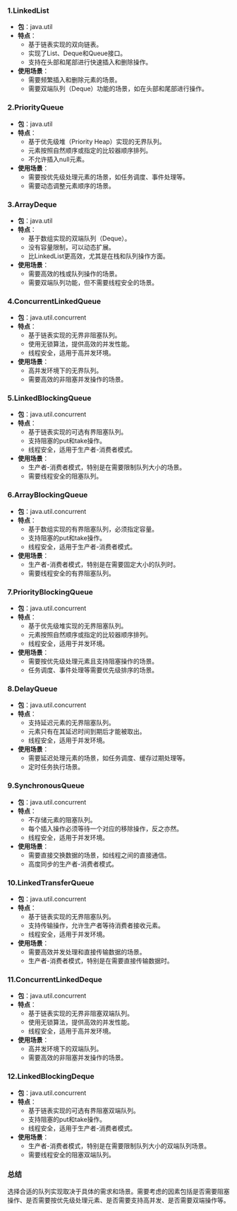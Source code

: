 ### 1.LinkedList
- **包**：java.util
- **特点**：
   - 基于链表实现的双向链表。
   - 实现了List、Deque和Queue接口。
   - 支持在头部和尾部进行快速插入和删除操作。
- **使用场景**：
   - 需要频繁插入和删除元素的场景。
   - 需要双端队列（Deque）功能的场景，如在头部和尾部进行操作。
### 2.PriorityQueue

- **包**：java.util
- **特点**：
   - 基于优先级堆（Priority Heap）实现的无界队列。
   - 元素按照自然顺序或指定的比较器顺序排列。
   - 不允许插入null元素。
- **使用场景**：
   - 需要按优先级处理元素的场景，如任务调度、事件处理等。
   - 需要动态调整元素顺序的场景。
### 3.ArrayDeque

- **包**：java.util
- **特点**：
   - 基于数组实现的双端队列（Deque）。
   - 没有容量限制，可以动态扩展。
   - 比LinkedList更高效，尤其是在栈和队列操作方面。
- **使用场景**：
   - 需要高效的栈或队列操作的场景。
   - 需要双端队列功能，但不需要线程安全的场景。
### 4.ConcurrentLinkedQueue

- **包**：java.util.concurrent
- **特点**：
   - 基于链表实现的无界非阻塞队列。
   - 使用无锁算法，提供高效的并发性能。
   - 线程安全，适用于高并发环境。
- **使用场景**：
   - 高并发环境下的无界队列。
   - 需要高效的非阻塞并发操作的场景。
### 5.LinkedBlockingQueue

- **包**：java.util.concurrent
- **特点**：
   - 基于链表实现的可选有界阻塞队列。
   - 支持阻塞的put和take操作。
   - 线程安全，适用于生产者-消费者模式。
- **使用场景**：
   - 生产者-消费者模式，特别是在需要限制队列大小的场景。
   - 需要线程安全的阻塞队列。
### 6.ArrayBlockingQueue

- **包**：java.util.concurrent
- **特点**：
   - 基于数组实现的有界阻塞队列，必须指定容量。
   - 支持阻塞的put和take操作。
   - 线程安全，适用于生产者-消费者模式。
- **使用场景**：
   - 生产者-消费者模式，特别是在需要固定大小的队列时。
   - 需要线程安全的有界阻塞队列。
### 7.PriorityBlockingQueue

- **包**：java.util.concurrent
- **特点**：
   - 基于优先级堆实现的无界阻塞队列。
   - 元素按照自然顺序或指定的比较器顺序排列。
   - 线程安全，适用于并发环境。
- **使用场景**：
   - 需要按优先级处理元素且支持阻塞操作的场景。
   - 任务调度、事件处理等需要优先级排序的场景。
### 8.DelayQueue

- **包**：java.util.concurrent
- **特点**：
   - 支持延迟元素的无界阻塞队列。
   - 元素只有在其延迟时间到期后才能被取出。
   - 线程安全，适用于并发环境。
- **使用场景**：
   - 需要延迟处理元素的场景，如任务调度、缓存过期处理等。
   - 定时任务执行场景。
### 9.SynchronousQueue

- **包**：java.util.concurrent
- **特点**：
   - 不存储元素的阻塞队列。
   - 每个插入操作必须等待一个对应的移除操作，反之亦然。
   - 线程安全，适用于并发环境。
- **使用场景**：
   - 需要直接交换数据的场景，如线程之间的直接通信。
   - 高度同步的生产者-消费者模式。
### 10.LinkedTransferQueue

- **包**：java.util.concurrent
- **特点**：
   - 基于链表实现的无界阻塞队列。
   - 支持传输操作，允许生产者等待消费者接收元素。
   - 线程安全，适用于并发环境。
- **使用场景**：
   - 需要高效并发处理和直接传输数据的场景。
   - 生产者-消费者模式，特别是在需要直接传输数据时。
### 11.ConcurrentLinkedDeque

- **包**：java.util.concurrent
- **特点**：
   - 基于链表实现的无界非阻塞双端队列。
   - 使用无锁算法，提供高效的并发性能。
   - 线程安全，适用于高并发环境。
- **使用场景**：
   - 高并发环境下的双端队列。
   - 需要高效的非阻塞并发操作的场景。
### 12.LinkedBlockingDeque

- **包**：java.util.concurrent
- **特点**：
   - 基于链表实现的可选有界阻塞双端队列。
   - 支持阻塞的put和take操作。
   - 线程安全，适用于生产者-消费者模式。
- **使用场景**：
   - 生产者-消费者模式，特别是在需要限制队列大小的双端队列场景。
   - 需要线程安全的阻塞双端队列。
### 总结
选择合适的队列实现取决于具体的需求和场景。需要考虑的因素包括是否需要阻塞操作、是否需要按优先级处理元素、是否需要支持高并发、是否需要双端操作等。
